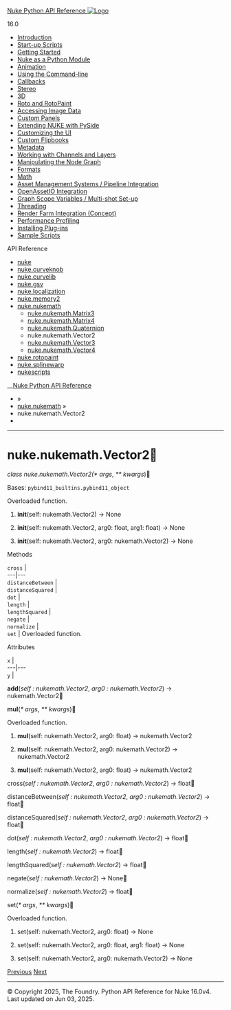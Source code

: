 [ Nuke Python API Reference ![Logo](../_static/NukeApp128.png) ](../index.html)

16.0 

  * [Introduction](../intro.html)
  * [Start-up Scripts](../startup.html)
  * [Getting Started](../basics.html)
  * [Nuke as a Python Module](../nuke_as_python_module.html)
  * [Animation](../animation.html)
  * [Using the Command-line](../command_line.html)
  * [Callbacks](../callbacks.html)
  * [Stereo](../stereo.html)
  * [3D](../3D.html)
  * [Roto and RotoPaint](../rotopaint.html)
  * [Accessing Image Data](../image_data.html)
  * [Custom Panels](../custom_panels.html)
  * [Extending NUKE with PySide](../custom_panels.html#extending-nuke-with-pyside)
  * [Customizing the UI](../custom_ui.html)
  * [Custom Flipbooks](../flipbook.html)
  * [Metadata](../metadata.html)
  * [Working with Channels and Layers](../channels.html)
  * [Manipulating the Node Graph](../dag.html)
  * [Formats](../formats.html)
  * [Math](../math.html)
  * [Asset Management Systems / Pipeline Integration](../asset.html)
  * [OpenAssetIO Integration](../openassetio.html)
  * [Graph Scope Variables / Multi-shot Set-up](../gsv.html)
  * [Threading](../threading.html)
  * [Render Farm Integration (Concept)](../render_farm.html)
  * [Performance Profiling](../performance.html)
  * [Installing Plug-ins](../installing_plugins.html)
  * [Sample Scripts](../samples.html)



API Reference

  * [nuke](nuke.html)
  * [nuke.curveknob](nuke.curveknob.html)
  * [nuke.curvelib](nuke.curvelib.html)
  * [nuke.gsv](nuke.gsv.html)
  * [nuke.localization](nuke.localization.html)
  * [nuke.memory2](nuke.memory2.html)
  * [nuke.nukemath](nuke.nukemath.html)
    * [nuke.nukemath.Matrix3](nuke.nukemath.Matrix3.html)
    * [nuke.nukemath.Matrix4](nuke.nukemath.Matrix4.html)
    * [nuke.nukemath.Quaternion](nuke.nukemath.Quaternion.html)
    * nuke.nukemath.Vector2
    * [nuke.nukemath.Vector3](nuke.nukemath.Vector3.html)
    * [nuke.nukemath.Vector4](nuke.nukemath.Vector4.html)
  * [nuke.rotopaint](nuke.rotopaint.html)
  * [nuke.splinewarp](nuke.splinewarp.html)
  * [nukescripts](nukescripts.html)



__[Nuke Python API Reference](../index.html)

  * [](../index.html) »
  * [nuke.nukemath](nuke.nukemath.html) »
  * nuke.nukemath.Vector2
  * 


* * *

# nuke.nukemath.Vector2

_class _nuke.nukemath.Vector2(_* args_, _** kwargs_)
    

Bases: `pybind11_builtins.pybind11_object`

Overloaded function.

  1. __init__(self: nukemath.Vector2) -> None

  2. __init__(self: nukemath.Vector2, arg0: float, arg1: float) -> None

  3. __init__(self: nukemath.Vector2, arg0: nukemath.Vector2) -> None




Methods

`cross` |   
---|---  
`distanceBetween` |   
`distanceSquared` |   
`dot` |   
`length` |   
`lengthSquared` |   
`negate` |   
`normalize` |   
`set` | Overloaded function.  
  
Attributes

`x` |   
---|---  
`y` |   
  
__add__(_self : nukemath.Vector2_, _arg0 : nukemath.Vector2_) → nukemath.Vector2
    

__mul__(_* args_, _** kwargs_)
    

Overloaded function.

  1. __mul__(self: nukemath.Vector2, arg0: float) -> nukemath.Vector2

  2. __mul__(self: nukemath.Vector2, arg0: nukemath.Vector2) -> nukemath.Vector2

  3. __mul__(self: nukemath.Vector2, arg0: float) -> nukemath.Vector2




cross(_self : nukemath.Vector2_, _arg0 : nukemath.Vector2_) → float
    

distanceBetween(_self : nukemath.Vector2_, _arg0 : nukemath.Vector2_) → float
    

distanceSquared(_self : nukemath.Vector2_, _arg0 : nukemath.Vector2_) → float
    

dot(_self : nukemath.Vector2_, _arg0 : nukemath.Vector2_) → float
    

length(_self : nukemath.Vector2_) → float
    

lengthSquared(_self : nukemath.Vector2_) → float
    

negate(_self : nukemath.Vector2_) → None
    

normalize(_self : nukemath.Vector2_) → float
    

set(_* args_, _** kwargs_)
    

Overloaded function.

  1. set(self: nukemath.Vector2, arg0: float) -> None

  2. set(self: nukemath.Vector2, arg0: float, arg1: float) -> None

  3. set(self: nukemath.Vector2, arg0: nukemath.Vector2) -> None




[ Previous](nuke.nukemath.Quaternion.html "nuke.nukemath.Quaternion") [Next ](nuke.nukemath.Vector3.html "nuke.nukemath.Vector3")

* * *

© Copyright 2025, The Foundry. Python API Reference for Nuke 16.0v4. Last updated on Jun 03, 2025. 
